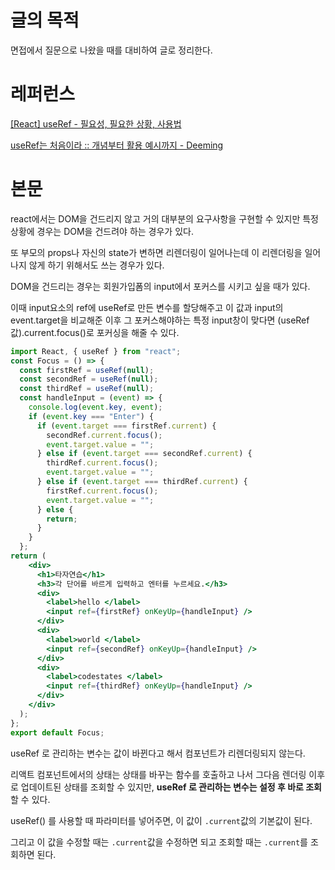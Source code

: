 # 글의 목적

면접에서 질문으로 나왔을 때를 대비하여 글로 정리한다.

# 레퍼런스

[[React] useRef - 필요성,  필요한 상황, 사용법](https://velog.io/@fejigu/React-useRef-필요성-필요한-상황-사용법)

[useRef는 처음이라 :: 개념부터 활용 예시까지 - Deeming](https://mnxmnz.github.io/react/what-is-use-ref/)

# 본문

react에서는 DOM을 건드리지 않고 거의 대부분의 요구사항을 구현할 수 있지만 특정 상황에 경우는 DOM을 건드려야 하는 경우가 있다. 

또 부모의 props나 자신의 state가 변하면 리렌더링이 일어나는데 이 리렌더링을 일어나지 않게 하기 위해서도 쓰는 경우가 있다.

DOM을 건드리는 경우는 회원가입폼의 input에서 포커스를 시키고 싶을 때가 있다.

이때 input요소의 ref에 useRef로 만든 변수를 할당해주고 이 값과 input의 event.target을 비교해준 이후 그 포커스해야하는 특정 input창이 맞다면 (useRef값).current.focus()로 포커싱을 해줄 수 있다.

```jsx
import React, { useRef } from "react";
const Focus = () => {
  const firstRef = useRef(null);
  const secondRef = useRef(null);
  const thirdRef = useRef(null);
  const handleInput = (event) => {
    console.log(event.key, event);
    if (event.key === "Enter") {
      if (event.target === firstRef.current) {
        secondRef.current.focus();
        event.target.value = "";
      } else if (event.target === secondRef.current) {
        thirdRef.current.focus();
        event.target.value = "";
      } else if (event.target === thirdRef.current) {
        firstRef.current.focus();
        event.target.value = "";
      } else {
        return;
      }
    }
  };
return (
    <div>
      <h1>타자연습</h1>
      <h3>각 단어를 바르게 입력하고 엔터를 누르세요.</h3>
      <div>
        <label>hello </label>
        <input ref={firstRef} onKeyUp={handleInput} />
      </div>
      <div>
        <label>world </label>
        <input ref={secondRef} onKeyUp={handleInput} />
      </div>
      <div>
        <label>codestates </label>
        <input ref={thirdRef} onKeyUp={handleInput} />
      </div>
    </div>
  );
};
export default Focus;
```

useRef 로 관리하는 변수는 값이 바뀐다고 해서 컴포넌트가 리렌더링되지 않는다. 

리액트 컴포넌트에서의 상태는 상태를 바꾸는 함수를 호출하고 나서 그다음 렌더링 이후로 업데이트된 상태를 조회할 수 있지만, **useRef 로 관리하는 변수는 설정 후 바로 조회**할 수 있다.

useRef() 를 사용할 때 파라미터를 넣어주면, 이 값이 `.current`값의 기본값이 된다. 

그리고 이 값을 수정할 때는 `.current`값을 수정하면 되고 조회할 때는 `.current`를 조회하면 된다.
